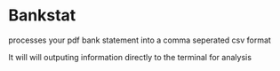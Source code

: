 # Bankstat 

processes your pdf bank statement into a comma seperated csv format 

It will will outputing information directly to the terminal for analysis 
